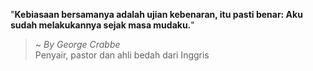 "**Kebiasaan bersamanya adalah ujian kebenaran, itu pasti benar: Aku sudah melakukannya sejak masa mudaku.**"

> ~ _By George Crabbe_  
Penyair, pastor dan ahli bedah dari Inggris
